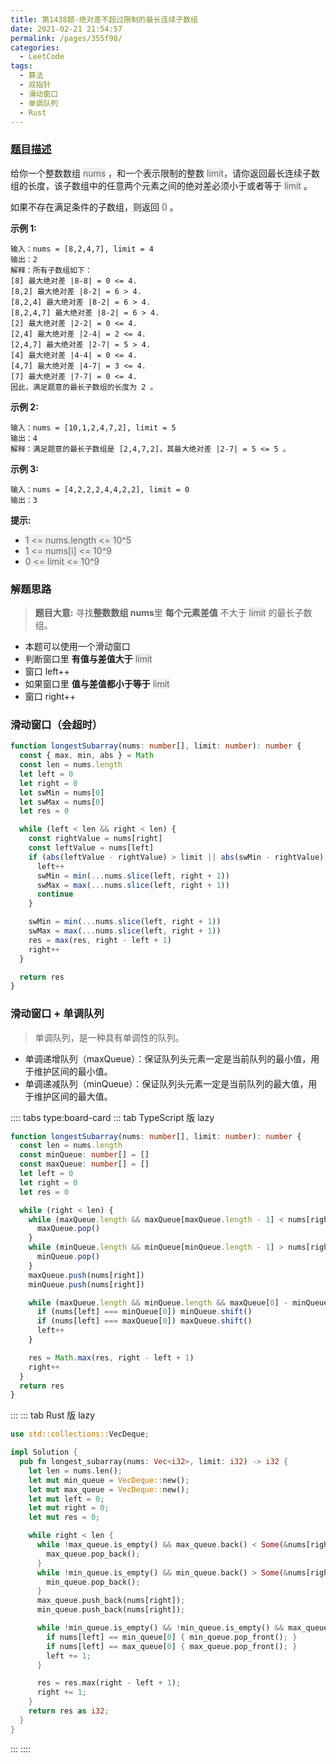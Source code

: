 ```yaml
---
title: 第1438题-绝对差不超过限制的最长连续子数组
date: 2021-02-21 21:54:57
permalink: /pages/355f98/
categories:
  - LeetCode
tags:
  - 算法
  - 双指针
  - 滑动窗口
  - 单调队列
  - Rust
---
```


### [题目描述](https://leetcode-cn.com/problems/longest-continuous-subarray-with-absolute-diff-less-than-or-equal-to-limit/)

给你一个整数数组 <font style="background: #eee; color: #666;">nums</font> ，和一个表示限制的整数 <font style="background: #eee; color: #666;">limit</font>，请你返回最长连续子数组的长度，该子数组中的任意两个元素之间的绝对差必须小于或者等于 <font style="background: #eee; color: #666;">limit</font> 。

如果不存在满足条件的子数组，则返回 <font style="background: #eee; color: #666;">0</font> 。

<!-- more -->

**示例 1:**

```
输入：nums = [8,2,4,7], limit = 4
输出：2
解释：所有子数组如下：
[8] 最大绝对差 |8-8| = 0 <= 4.
[8,2] 最大绝对差 |8-2| = 6 > 4.
[8,2,4] 最大绝对差 |8-2| = 6 > 4.
[8,2,4,7] 最大绝对差 |8-2| = 6 > 4.
[2] 最大绝对差 |2-2| = 0 <= 4.
[2,4] 最大绝对差 |2-4| = 2 <= 4.
[2,4,7] 最大绝对差 |2-7| = 5 > 4.
[4] 最大绝对差 |4-4| = 0 <= 4.
[4,7] 最大绝对差 |4-7| = 3 <= 4.
[7] 最大绝对差 |7-7| = 0 <= 4.
因此，满足题意的最长子数组的长度为 2 。
```

**示例 2:**

```
输入：nums = [10,1,2,4,7,2], limit = 5
输出：4
解释：满足题意的最长子数组是 [2,4,7,2]，其最大绝对差 |2-7| = 5 <= 5 。
```

**示例 3:**

```
输入：nums = [4,2,2,2,4,4,2,2], limit = 0
输出：3
```

**提示:**

- <font style="background: #eee; color: #666;">1 <= nums.length <= 10^5</font>
- <font style="background: #eee; color: #666;">1 <= nums[i] <= 10^9</font>
- <font style="background: #eee; color: #666;">0 <= limit <= 10^9</font>

### 解题思路

> **题目大意:** 寻找**整数数组 nums**里 **每个元素差值** 不大于 <font style="background: #eee; color: #666;">limit</font> 的最长子数组。

- 本题可以使用一个滑动窗口
- 判断窗口里 **有值与差值大于** <font style="background: #eee; color: #666;">limit</font>
- 窗口 left++
- 如果窗口里 **值与差值都小于等于** <font style="background: #eee; color: #666;">limit</font>
- 窗口 right++

### 滑动窗口（会超时）

```TypeScript
function longestSubarray(nums: number[], limit: number): number {
  const { max, min, abs } = Math
  const len = nums.length
  let left = 0
  let right = 0
  let swMin = nums[0]
  let swMax = nums[0]
  let res = 0

  while (left < len && right < len) {
    const rightValue = nums[right]
    const leftValue = nums[left]
    if (abs(leftValue - rightValue) > limit || abs(swMin - rightValue) > limit || abs(swMax - rightValue) > limit) {
      left++
      swMin = min(...nums.slice(left, right + 1))
      swMax = max(...nums.slice(left, right + 1))
      continue
    }

    swMin = min(...nums.slice(left, right + 1))
    swMax = max(...nums.slice(left, right + 1))
    res = max(res, right - left + 1)
    right++
  }

  return res
}
```

### 滑动窗口 + 单调队列

> 单调队列，是一种具有单调性的队列。

- 单调递增队列（maxQueue）：保证队列头元素一定是当前队列的最小值，用于维护区间的最小值。
- 单调递减队列（minQueue）：保证队列头元素一定是当前队列的最大值，用于维护区间的最大值。

:::: tabs type:board-card
::: tab TypeScript 版 lazy

```TypeScript
function longestSubarray(nums: number[], limit: number): number {
  const len = nums.length
  const minQueue: number[] = []
  const maxQueue: number[] = []
  let left = 0
  let right = 0
  let res = 0

  while (right < len) {
    while (maxQueue.length && maxQueue[maxQueue.length - 1] < nums[right]) {
      maxQueue.pop()
    }
    while (minQueue.length && minQueue[minQueue.length - 1] > nums[right]) {
      minQueue.pop()
    }
    maxQueue.push(nums[right])
    minQueue.push(nums[right])

    while (maxQueue.length && minQueue.length && maxQueue[0] - minQueue[0] > limit) {
      if (nums[left] === minQueue[0]) minQueue.shift()
      if (nums[left] === maxQueue[0]) maxQueue.shift()
      left++
    }

    res = Math.max(res, right - left + 1)
    right++
  }
  return res
}
```

:::
::: tab Rust 版 lazy

```Rust
use std::collections::VecDeque;

impl Solution {
  pub fn longest_subarray(nums: Vec<i32>, limit: i32) -> i32 {
    let len = nums.len();
    let mut min_queue = VecDeque::new();
    let mut max_queue = VecDeque::new();
    let mut left = 0;
    let mut right = 0;
    let mut res = 0;

    while right < len {
      while !max_queue.is_empty() && max_queue.back() < Some(&nums[right]) {
        max_queue.pop_back();
      }
      while !min_queue.is_empty() && min_queue.back() > Some(&nums[right]) {
        min_queue.pop_back();
      }
      max_queue.push_back(nums[right]);
      min_queue.push_back(nums[right]);

      while !min_queue.is_empty() && !min_queue.is_empty() && max_queue[0] - min_queue[0] > limit {
        if nums[left] == min_queue[0] { min_queue.pop_front(); }
        if nums[left] == max_queue[0] { max_queue.pop_front(); }
        left += 1;
      }

      res = res.max(right - left + 1);
      right += 1;
    }
    return res as i32;
  }
}
```

:::
::::
